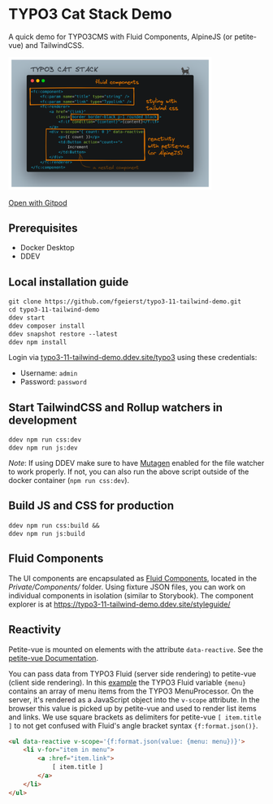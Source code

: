 # TYPO3 Cat Stack Demo

A quick demo for TYPO3CMS with Fluid Components, AlpineJS (or petite-vue) and TailwindCSS.

<img src='./typo3-cat-stack.png' width='400' alt="Annotated screenshot">

[Open with Gitpod](https://gitpod.io/#https://github.com/fgeierst/typo3-11-tailwind-demo/)


## Prerequisites

- Docker Desktop
- DDEV


## Local installation guide

	git clone https://github.com/fgeierst/typo3-11-tailwind-demo.git
	cd typo3-11-tailwind-demo
	ddev start
	ddev composer install
	ddev snapshot restore --latest
	ddev npm install
	
Login via [typo3-11-tailwind-demo.ddev.site/typo3](typo3-11-tailwind-demo.ddev.site/typo3) using these credentials:

- Username: `admin`
- Password: `password`


## Start TailwindCSS and Rollup watchers in development

	ddev npm run css:dev 
	ddev npm run js:dev 

*Note*: If using DDEV make sure to have [Mutagen](https://ddev.readthedocs.io/en/latest/users/install/performance/#mutagen) enabled for the file watcher to work properly. If not, you can also run the above script outside of the docker container (`npm run css:dev`).

## Build JS and CSS for production

	ddev npm run css:build &&
	ddev npm run js:build

## Fluid Components

The UI components are encapsulated as [Fluid Components](https://github.com/sitegeist/fluid-components), located in the *Private/Components/* folder. Using fixture JSON files, you can work on individual components in isolation (similar to Storybook). The component explorer is at https://typo3-11-tailwind-demo.ddev.site/styleguide/

## Reactivity

Petite-vue is mounted on elements with the attribute `data-reactive`. See the [petite-vue Documentation](https://github.com/vuejs/petite-vue).

You can pass data from TYPO3 Fluid (server side rendering) to petite-vue (client side rendering). In this [example](packages/tailwind_demo_base/Resources/Private/Components/Navigation/Navigation.html) the TYPO3 Fluid variable `{menu}` contains an array of menu items from the TYPO3 MenuProcessor. On the server, it's rendered as a JavaScript object into the `v-scope` attribute. In the browser this value is picked up by petite-vue and used to render list items and links. We use square brackets as delimiters for petite-vue `[ item.title ]` to not get confused with Fluid's angle bracket syntax `{f:format.json()}`.

```html
<ul data-reactive v-scope='{f:format.json(value: {menu: menu})}'>
	<li v-for="item in menu">
		<a :href="item.link">
			[ item.title ]
		</a>
	</li>
</ul>
```
